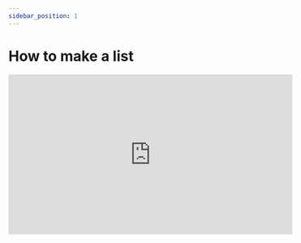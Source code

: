 ```yaml
---
sidebar_position: 1
---
```


# How to make a list

<iframe width="560" height="315" src="https://www.youtube.com/embed/9GoSM8fmO4o" title="YouTube video player" frameborder="0" allow="accelerometer; autoplay; clipboard-write; encrypted-media; gyroscope; picture-in-picture" allowfullscreen></iframe>
